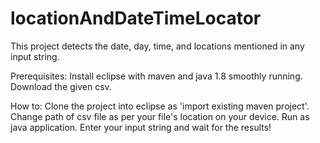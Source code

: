 # locationAndDateTimeLocator
This project detects the date, day, time, and locations mentioned in any input string.

Prerequisites:
Install eclipse with maven and java 1.8 smoothly running.
Download the given csv.

How to:
Clone the project into eclipse as 'import existing maven project'.
Change path of csv file as per your file's location on your device.
Run as java application.
Enter your input string and wait for the results!

